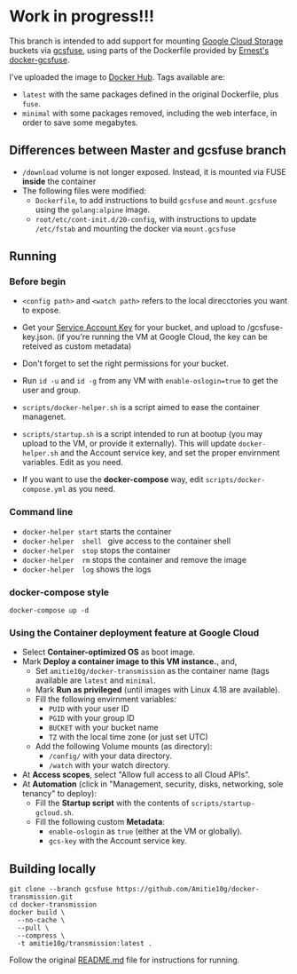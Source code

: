 # Work in progress!!!

This branch is intended to add support for mounting [Google Cloud Storage](https://cloud.google.com/storage) buckets via [gcsfuse](https://github.com/GoogleCloudPlatform/gcsfuse), using parts of the Dockerfile provided by [Ernest's docker-gcsfuse](https://github.com/chiaen/docker-gcsfuse).

I've uploaded the image to [Docker Hub](https://cloud.docker.com/u/amitie10g/repository/docker/amitie10g/docker-transmission). Tags available are:
* ``latest`` with the same packages defined in the original Dockerfile, plus ``fuse``.
* ``minimal`` with some packages removed, including the web interface, in order to save some megabytes.

## Differences between Master and gcsfuse branch

* ``/download`` volume is not longer exposed. Instead, it is mounted via FUSE **inside** the container
* The following files were modified:
  * ``Dockerfile``, to add instructions to build ``gcsfuse`` and ``mount.gcsfuse`` using the ``golang:alpine`` image.
  * ``root/etc/cont-init.d/20-config``, with instructions to update ``/etc/fstab`` and mounting the docker via ``mount.gcsfuse``

## Running

### Before begin
* ``<config path>`` and ``<watch path>`` refers to the local direcctories you want to expose.

* Get your [Service Account Key](https://cloud.google.com/iam/docs/creating-managing-service-account-keys) for your bucket, and upload to <config path>/gcsfuse-key.json. (if you're running the VM at Google Cloud, the key can be reteived as custom metadata)
  
* Don't forget to set the right permissions for your bucket.

* Run ``id -u`` and ``id -g`` from any VM with ``enable-oslogin=true`` to get the user and group.
* ``scripts/docker-helper.sh`` is a script aimed to ease the container managenet.

* ``scripts/startup.sh`` is a script intended to run at bootup (you may upload to the VM, or provide it externally). This will update ``docker-helper.sh`` and the Account service key, and set the proper envirnment variables. Edit as you need.

* If you want to use the **docker-compose** way, edit ``scripts/docker-compose.yml`` as you need.

### Command line
* ``docker-helper start`` starts the container
* ``docker-helper  shell `` give access to the container shell
* ``docker-helper  stop`` stops the container
* ``docker-helper  rm`` stops the container and remove the image
* ``docker-helper  log`` shows the logs

### docker-compose style
```docker-compose up -d```

### Using the Container deployment feature at Google Cloud

* Select **Container-optimized OS** as boot image.
* Mark **Deploy a container image to this VM instance.**, and,
  * Set ``amitie10g/docker-transmission`` as the container name (tags available are ``latest`` and ``minimal``.
  * Mark **Run as privileged** (until images with Linux 4.18 are available).
  * Fill the following envirnment variables:
    * ``PUID`` with your user ID
    * ``PGID`` with your group ID
    * ``BUCKET`` with your bucket name
    * ``TZ`` with the local time zone (or just set UTC)
  * Add the following Volume mounts (as directory):
    * ``/config/`` with your data directory.
    * ``/watch`` with your watch directory.
* At **Access scopes**, select "Allow full access to all Cloud APIs".
* At **Automation** (click in "Management, security, disks, networking, sole tenancy" to deploy):
  * Fill the **Startup script** with the contents of ``scripts/startup-gcloud.sh``.
  * Fill the following custom **Metadata**:
    * ``enable-oslogin`` as ``true`` (either at the VM or globally).
    * ``gcs-key`` with the Account service key.

## Building locally

```
git clone --branch gcsfuse https://github.com/Amitie10g/docker-transmission.git
cd docker-transmission
docker build \
  --no-cache \
  --pull \
  --compress \
  -t amitie10g/transmission:latest .
```

Follow the original [README.md](https://github.com/linuxserver/docker-transmission/blob/master/README.md) file for instructions for running.
